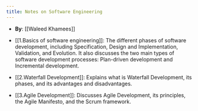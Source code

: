 ```yaml
--- 
title: Notes on Software Engineering
--- 
```


- **By**: [[Waleed Khamees]]  





- [[1.Basics of software engineering]]: The different phases of software development, including Specification, Design and Implementation, Validation, and Evolution. It also discusses the two main types of software development processes: Plan-driven development and Incremental development.
- [[2.Waterfall Development]]: Explains what is Waterfall Development, its phases, and its advantages and disadvantages.
- [[3.Agile Development]]: Discusses Agile Development, its principles, the Agile Manifesto, and the Scrum framework.